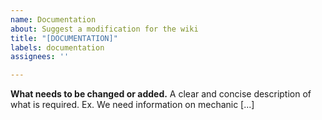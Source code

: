 ```yaml
---
name: Documentation
about: Suggest a modification for the wiki
title: "[DOCUMENTATION]"
labels: documentation
assignees: ''

---
```


**What needs to be changed or added.**
A clear and concise description of what is required. Ex. We need information on mechanic [...]
